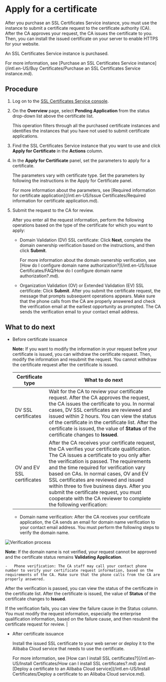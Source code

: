 # Apply for a certificate

After you purchase an SSL Certificates Service instance, you must use the instance to submit a certificate request to the certificate authority \(CA\). After the CA approves your request, the CA issues the certificate to you. Then, you can install the issued certificate on your server to enable HTTPS for your website.

An SSL Certificates Service instance is purchased.

For more information, see [Purchase an SSL Certificates Service instance](/intl.en-US/Buy Certificates/Purchase an SSL Certificates Service instance.md).

## Procedure

1.  Log on to the [SSL Certificates Service console](https://yundunnext.console.aliyun.com/?p=cas).

2.  On the **Overview** page, select **Pending Application** from the status drop-down list above the certificate list.

    This operation filters through all the purchased certificate instances and identifies the instances that you have not used to submit certificate applications.

3.  Find the SSL Certificates Service instance that you want to use and click **Apply for Certificate** in the **Actions** column.

4.  In the **Apply for Certificate** panel, set the parameters to apply for a certificate.

    The parameters vary with certificate type. Set the parameters by following the instructions in the Apply for Certificate panel.

    For more information about the parameters, see [Required information for certificate application](/intl.en-US/Issue Certificates/Required information for certificate application.md).

5.  Submit the request to the CA for review.

    After you enter all the request information, perform the following operations based on the type of the certificate for which you want to apply:

    -   Domain Validation \(DV\) SSL certificate: Click **Next**, complete the domain ownership verification based on the instructions, and then click **Submit**.

        For more information about the domain ownership verification, see [How do I configure domain name authorization?](/intl.en-US/Issue Certificates/FAQ/How do I configure domain name authorization?.md).

    -   Organization Validation \(OV\) or Extended Validation \(EV\) SSL certificate: Click **Submit**.
    After you submit the certificate request, the message that prompts subsequent operations appears. Make sure that the phone calls from the CA are properly answered and check the verification email at the earliest opportunity as prompted. The CA sends the verification email to your contact email address.


## What to do next

-   Before certificate issuance

    **Note:** If you want to modify the information in your request before your certificate is issued, you can withdraw the certificate request. Then, modify the information and resubmit the request. You cannot withdraw the certificate request after the certificate is issued.

    |Certificate type|What to do next|
    |----------------|---------------|
    |DV SSL certificates|Wait for the CA to review your certificate request. After the CA approves the request, the CA issues the certificate to you. In normal cases, DV SSL certificates are reviewed and issued within 2 hours. You can view the status of the certificate in the certificate list. After the certificate is issued, the value of **Status** of the certificate changes to **Issued**. |
    |OV and EV SSL certificates|After the CA receives your certificate request, the CA verifies your certificate qualification. The CA issues a certificate to you only after the verification is passed. The requirements and the time required for verification vary based on CAs. In normal cases, OV and EV SSL certificates are reviewed and issued within three to five business days. After you submit the certificate request, you must cooperate with the CA reviewer to complete the following verification:

    -   Domain name verification: After the CA receives your certificate application, the CA sends an email for domain name verification to your contact email address. You must perform the following steps to verify the domain name.

![Verification process](https://static-aliyun-doc.oss-accelerate.aliyuncs.com/assets/img/en-US/9115585751/p6087.jpg)

**Note:** If the domain name is not verified, your request cannot be approved and the certificate status remains **Validating Application**.

    -   Phone verification: The CA staff may call your contact phone number to verify your certificate request information, based on the requirements of the CA. Make sure that the phone calls from the CA are properly answered.
After the verification is passed, you can view the status of the certificate in the certificate list. After the certificate is issued, the value of **Status** of the certificate changes to **Issued**.

If the verification fails, you can view the failure cause in the Status column. You must modify the request information, especially the enterprise qualification information, based on the failure cause, and then resubmit the certificate request for review. |

-   After certificate issuance

    Install the issued SSL certificate to your web server or deploy it to the Alibaba Cloud service that needs to use the certificate.

    For more information, see [How can I install SSL certificates?](/intl.en-US/Install Certificates/How can I install SSL certificates?.md) and [Deploy a certificate to an Alibaba Cloud service](/intl.en-US/Install Certificates/Deploy a certificate to an Alibaba Cloud service.md).


